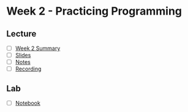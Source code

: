 # Week 2 - Practicing Programming

## Lecture
- [ ] [Week 2 Summary](https://canvas.sussex.ac.uk/courses/34902/pages/week-2-summary?module_item_id=1565147)
- [ ] [Slides](https://github.com/LukeBirkett/study-planner/blob/main/817G5_Algorithmic_Approaches_to_Mathematics/weeks/week_2/files/ProgrammingSlides.pdf)
- [ ] [Notes]()
- [ ] [Recording]()

## Lab
- [ ] [Notebook](https://github.com/LukeBirkett/study-planner/blob/main/817G5_Algorithmic_Approaches_to_Mathematics/weeks/week_2/lab/Week_2_all.jl)
